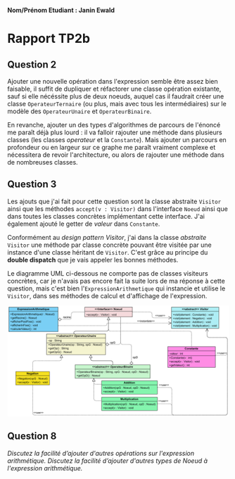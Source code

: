 **Nom/Prénom Etudiant : Janin Ewald**


# Rapport TP2b

## Question 2
Ajouter une nouvelle opération dans l'expression semble être assez bien faisable, il suffit de dupliquer et réfactorer une classe opération existante, sauf si elle nécéssite plus de deux noeuds, auquel cas il faudrait créer une classe `OperateurTernaire` (ou plus, mais avec tous les intermédiaires) sur le modèle des `OperateurUnaire` et `OperateurBinaire`. 

En revanche, ajouter un des types d'algorithmes de parcours de l'énoncé me paraît déjà plus lourd : il va falloir rajouter une méthode dans plusieurs classes (les classes _operateur_ et la `Constante`). Mais ajouter un parcours en profondeur ou en largeur sur ce graphe me paraît vraiment complexe et nécessitera de revoir l'architecture, ou alors de rajouter une méthode dans de nombreuses classes.

## Question 3
Les ajouts que j'ai fait pour cette question sont la classe abstraite `Visitor` ainsi que les méthodes `accept(v : Visitor)` dans l'interface `Noeud` ainsi que dans toutes les classes concrètes implémentant cette interface. J'ai également ajouté le getter de _valeur_ dans `Constante`.

Conformément au _design pattern Visitor_, j'ai dans la classe _abstraite_ `Visitor` une méthode par classe concrète pouvant être visitée par une instance d'une classe héritant de `Visitor`. C'est grâce au principe du **double dispatch** que je vais appeler les bonnes méthodes.

Le diagramme UML ci-dessous ne comporte pas de classes visiteurs concrètes, car je n'avais pas encore fait la suite lors de ma réponse à cette question, mais c'est bien l'`ExpressionArithmetique` qui instancie et utilise le `Visitor`, dans ses méthodes de calcul et d'affichage de l'expression.

![isi3-tp2-b-3](images/isi3-tp2-b-3.png)

## Question 8
*Discutez la facilité d’ajouter d'autres opérations sur l'expression arithmétique.*
*Discutez la facilité d’ajouter d'autres types de Noeud à l'expression arithmétique.*
